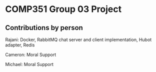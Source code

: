 # COMP351 Group 03 Project

## Contributions by person

Rajani: Docker, RabbitMQ chat server and client implementation, Hubot adapter, Redis

Cameron: Moral Support

Michael: Moral Support

